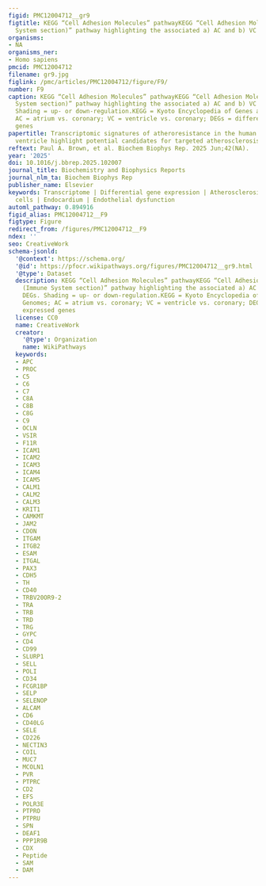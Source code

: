 ```yaml
---
figid: PMC12004712__gr9
figtitle: KEGG “Cell Adhesion Molecules” pathwayKEGG “Cell Adhesion Molecules (Immune
  System section)” pathway highlighting the associated a) AC and b) VC contrast DEGs
organisms:
- NA
organisms_ner:
- Homo sapiens
pmcid: PMC12004712
filename: gr9.jpg
figlink: /pmc/articles/PMC12004712/figure/F9/
number: F9
caption: KEGG “Cell Adhesion Molecules” pathwayKEGG “Cell Adhesion Molecules (Immune
  System section)” pathway highlighting the associated a) AC and b) VC contrast DEGs.
  Shading = up- or down-regulation.KEGG = Kyoto Encyclopedia of Genes and Genomes;
  AC = atrium vs. coronary; VC = ventricle vs. coronary; DEGs = differentially expressed
  genes
papertitle: Transcriptomic signatures of atheroresistance in the human atrium and
  ventricle highlight potential candidates for targeted atherosclerosis therapeutics
reftext: Paul A. Brown, et al. Biochem Biophys Rep. 2025 Jun;42(NA).
year: '2025'
doi: 10.1016/j.bbrep.2025.102007
journal_title: Biochemistry and Biophysics Reports
journal_nlm_ta: Biochem Biophys Rep
publisher_name: Elsevier
keywords: Transcriptome | Differential gene expression | Atherosclerosis | Immune
  cells | Endocardium | Endothelial dysfunction
automl_pathway: 0.894916
figid_alias: PMC12004712__F9
figtype: Figure
redirect_from: /figures/PMC12004712__F9
ndex: ''
seo: CreativeWork
schema-jsonld:
  '@context': https://schema.org/
  '@id': https://pfocr.wikipathways.org/figures/PMC12004712__gr9.html
  '@type': Dataset
  description: KEGG “Cell Adhesion Molecules” pathwayKEGG “Cell Adhesion Molecules
    (Immune System section)” pathway highlighting the associated a) AC and b) VC contrast
    DEGs. Shading = up- or down-regulation.KEGG = Kyoto Encyclopedia of Genes and
    Genomes; AC = atrium vs. coronary; VC = ventricle vs. coronary; DEGs = differentially
    expressed genes
  license: CC0
  name: CreativeWork
  creator:
    '@type': Organization
    name: WikiPathways
  keywords:
  - APC
  - PROC
  - C5
  - C6
  - C7
  - C8A
  - C8B
  - C8G
  - C9
  - OCLN
  - VSIR
  - F11R
  - ICAM1
  - ICAM2
  - ICAM3
  - ICAM4
  - ICAM5
  - CALM1
  - CALM2
  - CALM3
  - KRIT1
  - CAMKMT
  - JAM2
  - CDON
  - ITGAM
  - ITGB2
  - ESAM
  - ITGAL
  - PAX3
  - CDH5
  - TH
  - CD40
  - TRBV20OR9-2
  - TRA
  - TRB
  - TRD
  - TRG
  - GYPC
  - CD4
  - CD99
  - SLURP1
  - SELL
  - POLI
  - CD34
  - FCGR1BP
  - SELP
  - SELENOP
  - ALCAM
  - CD6
  - CD40LG
  - SELE
  - CD226
  - NECTIN3
  - COIL
  - MUC7
  - MCOLN1
  - PVR
  - PTPRC
  - CD2
  - EFS
  - POLR3E
  - PTPRO
  - PTPRU
  - SPN
  - DEAF1
  - PPP1R9B
  - CDX
  - Peptide
  - SAM
  - DAM
---
```

